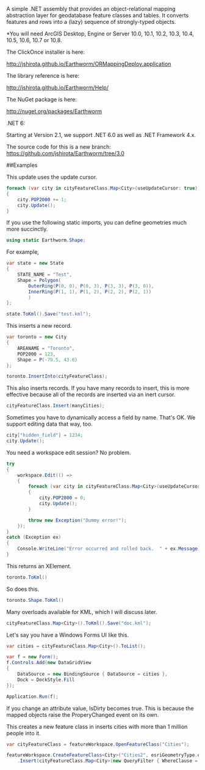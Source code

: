 A simple .NET assembly that provides an object-relational mapping abstraction layer for geodatabase feature classes and tables. It converts features and rows into a (lazy) sequence of strongly-typed objects.

*You will need ArcGIS Desktop, Engine or Server 10.0, 10.1, 10.2, 10.3, 10.4, 10.5, 10.6, 10.7 or 10.8.

The ClickOnce installer is here:

http://jshirota.github.io/Earthworm/ORMappingDeploy.application

The library reference is here:

http://jshirota.github.io/Earthworm/Help/

The NuGet package is here:

http://nuget.org/packages/Earthworm

.NET 6:

Starting at Version 2.1, we support .NET 6.0 as well as .NET Framework 4.x.

The source code for this is a new branch:
https://github.com/jshirota/Earthworm/tree/3.0

##Examples

This update uses the update cursor.
```c#
foreach (var city in cityFeatureClass.Map<City>(useUpdateCursor: true))
{
    city.POP2000 += 1;
    city.Update();
}
```

If you use the following static imports, you can define geometries much more succinctly.
```c#
using static Earthworm.Shape;
```
For example,
```c#
var state = new State
{
    STATE_NAME = "Test",
    Shape = Polygon(
        OuterRing(P(0, 0), P(0, 3), P(3, 3), P(3, 0)),
        InnerRing(P(1, 1), P(1, 2), P(2, 2), P(2, 1))
        )
};

state.ToKml().Save("test.kml");
```

This inserts a new record.
```c#
var toronto = new City
{
    AREANAME = "Toronto",
    POP2000 = 123,
    Shape = P(-79.5, 43.6)
};

toronto.InsertInto(cityFeatureClass);
```

This also inserts records.  If you have many records to insert, this is more effective because all of the records are inserted via an inert cursor.
```c#
cityFeatureClass.Insert(manyCities);
```

Sometimes you have to dynamically access a field by name.  That's OK.  We support editing data that way, too.
```c#
city["hidden_field"] = 1234;
city.Update();
```

You need a workspace edit session?  No problem.
```c#
try
{
    workspace.Edit(() =>
    {
        foreach (var city in cityFeatureClass.Map<City>(useUpdateCursor: true))
        {
            city.POP2000 = 0;
            city.Update();
        }

        throw new Exception("Dummy error!");
    });
}
catch (Exception ex)
{
    Console.WriteLine("Error occurred and rolled back.  " + ex.Message);
}
```

This returns an XElement.
```c#
toronto.ToKml()
```
So does this.
```C#
toronto.Shape.ToKml()
```

Many overloads available for KML, which I will discuss later.
```c#
cityFeatureClass.Map<City>().ToKml().Save("doc.kml");
```

Let's say you have a Windows Forms UI like this.
```c#
var cities = cityFeatureClass.Map<City>().ToList();

var f = new Form();
f.Controls.Add(new DataGridView
{
    DataSource = new BindingSource { DataSource = cities },
    Dock = DockStyle.Fill
});

Application.Run(f);
```

If you change an attribute value, IsDirty becomes true.  This is because the mapped objects raise the ProperyChanged event on its own.

This creates a new feature class in inserts cities with more than 1 million people into it.
```c#
var cityFeatureClass = featureWorkspace.OpenFeatureClass("Cities");

featureWorkspace.CreateFeatureClass<City>("Cities2", esriGeometryType.esriGeometryPoint, 4326)
    .Insert(cityFeatureClass.Map<City>(new QueryFilter { WhereClause = "POP2000>1000000" }));
```

